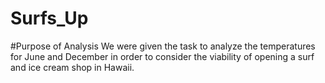 # Surfs_Up

#Purpose of Analysis
We were given the task to analyze the temperatures for June and December in order to consider the viability of opening a surf and ice cream shop in Hawaii. 


